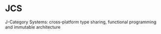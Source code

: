 # JCS
J-Category Systems: cross-platform type sharing, functional programming and immutable architecture


